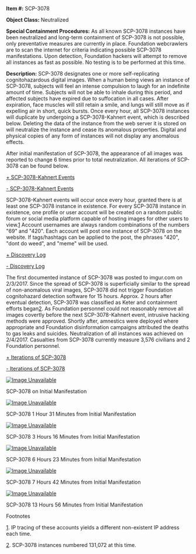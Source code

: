 **Item #:** SCP-3078

**Object Class:** Neutralized

**Special Containment Procedures:** As all known SCP-3078 instances have been neutralized and long-term containment of SCP-3078 is not possible, only preventative measures are currently in place. Foundation webcrawlers are to scan the internet for criteria indicating possible SCP-3078 manifestations. Upon detection, Foundation hackers will attempt to remove all instances as fast as possible. No testing is to be performed at this time.

**Description:** SCP-3078 designates one or more self-replicating cognitohazardous digital images. When a human being views an instance of SCP-3078, subjects will feel an intense compulsion to laugh for an indefinite amount of time. Subjects will not be able to inhale during this period, and affected subjects have expired due to suffocation in all cases. After expiration, face muscles will still retain a smile, and lungs will still move as if expelling air in short, quick bursts. Once every hour, all SCP-3078 instances will duplicate by undergoing a SCP-3078-Kahnert event, which is described below. Deleting the data of the instance from the web server it is stored on will neutralize the instance and cease its anomalous properties. Digital and physical copies of any form of instances will not display any anomalous effects.

After initial manifestation of SCP-3078, the appearance of all images was reported to change 6 times prior to total neutralization. All iterations of SCP-3078 can be found below.

[+ SCP-3078-Kahnert Events](javascript:;)

[\- SCP-3078-Kahnert Events](javascript:;)

SCP-3078-Kahnert events will occur once every hour, granted there is at least one SCP-3078 instance in existence. For every SCP-3078 instance in existence, one profile or user account will be created on a random public forum or social media platform capable of hosting images for other users to view.[1](javascript:;) Account usernames are always random combinations of the numbers "69" and "420". Each account will post one instance of SCP-3078 on the website. If tags/hashtags can be applied to the post, the phrases "420", "dont do weed", and "meme" will be used.

[+ Discovery Log](javascript:;)

[\- Discovery Log](javascript:;)

The first documented instance of SCP-3078 was posted to imgur.com on 2/3/2017. Since the spread of SCP-3078 is superficially similar to the spread of non-anomalous viral images, SCP-3078 did not trigger Foundation cognitohazard detection software for 15 hours. Approx. 2 hours after eventual detection, SCP-3078 was classified as Keter and containment efforts began[2](javascript:;). As Foundation personnel could not reasonably remove all images covertly before the next SCP-3078-Kahnert event, intrusive hacking methods were approved. Shortly after, amnestics were deployed where appropriate and Foundation disinformation campaigns attributed the deaths to gas leaks and suicides. Neutralization of all instances was achieved on 2/4/2017. Casualties from SCP-3078 currently measure 3,576 civilians and 2 Foundation personnel.

[+ Iterations of SCP-3078](javascript:;)

[\- Iterations of SCP-3078](javascript:;)

[![Image Unavailable](http://scp-wiki.wdfiles.com/local--files/scp-3078/ohno1new.png)](/ohno1new.png)

SCP-3078 on Initial Manifestation

[![Image Unavailable](http://scp-wiki.wdfiles.com/local--files/scp-3078/ohno2new.png)](/ohno2new.png)

SCP-3078 1 Hour 31 Minutes from Initial Manifestation

[![Image Unavailable](http://scp-wiki.wdfiles.com/local--files/scp-3078/ohno3new.png)](/ohno3new.png)

SCP-3078 3 Hours 16 Minutes from Initial Manifestation

[![Image Unavailable](http://scp-wiki.wdfiles.com/local--files/scp-3078/ohno4new.png)](/ohno4new.png)

SCP-3078 6 Hours 23 Minutes from Initial Manifestation

[![Image Unavailable](http://scp-wiki.wdfiles.com/local--files/scp-3078/ohno5new.png)](/ohno5new.png)

SCP-3078 7 Hours 42 Minutes from Initial Manifestation

[![Image Unavailable](http://scp-wiki.wdfiles.com/local--files/scp-3078/ohno6new.png)](/ohno6new.png)

SCP-3078 13 Hours 56 Minutes from Initial Manifestation

Footnotes

[1](javascript:;). IP tracing of these accounts yields a different non-existent IP address each time.

[2](javascript:;). SCP-3078 instances numbered 131,072 at this time.